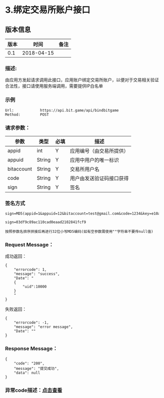 # 3.绑定交易所账户接口

## 版本信息
版本 | 时间 |   备注
-- | -- |   --
0.1 | 2018-04-15

### 描述:
由应用方发起请求调用此接口，应用账户绑定交易所账户，以便对于交易相关验证合法性，接口请使用服务端调用，需要提供IP白名单


### 示例

``` 
Url:            https://api.bit.game/api/bindbitgame
Method:         POST

```

### 请求参数：


 参数           |     类型        |必填| 描述         
------------ |     -------------|--|         -----------
 appid    |   int |Y|   应用编号（由交易所提供）
 appuid   |   String  |Y|   应用中用户的唯一标识
 bitaccount    | String    |Y| 交易所用户名
 code   |   String  |Y|   用户由发送验证码接口获得
 sign     | String        |Y| 签名   
 
 
 ### 签名方式
 ```
 sign=MD5(appid=1&appuid=12&bitaccount=test@gmail.com&code=1234&key=e10adc3949ba59abbe56e057f20f883e).toLowerCase()
 
 sign=03df9c89ac110cad0eaad2102841fcf9
 
 按照参数名排序拼接后再进行32位小写MD5编码(如有空参数需使用""字符串不要传null值)
 ```
 ### Request Message：
成功返回：
``` 
{
    "errorcode": 1,
    "message": "success",
    "Date": "
    {
        "uid":10000
    }
    "
}
```
失败返回：
``` 
{
    "errorcode": -1,
    "message": "error message",
    "Date": ""
}
```
### Response Message：

``` 
{
    "code": "200",
    "message": "提交成功",
    "data": null
}

```

### 异常code描述：[点击查看](http://note.youdao.com/noteshare?id=19354d850117ebb779e05aaa2a8c2d33&sub=59A85E4F87074E388CB20CFE46825FCA)
